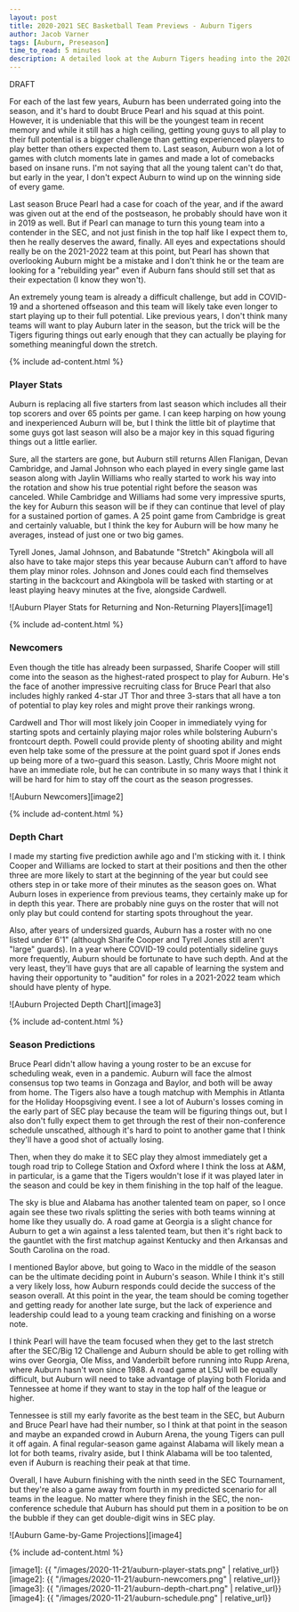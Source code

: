 ```yaml
---
layout: post
title: 2020-2021 SEC Basketball Team Previews - Auburn Tigers
author: Jacob Varner
tags: [Auburn, Preseason]
time_to_read: 5 minutes
description: A detailed look at the Auburn Tigers heading into the 2020-2021 college basketball season including game-by-game predictions, a statistical team overview, newcomers, and a projected depth chart.
---
```


DRAFT

For each of the last few years, Auburn has been underrated going into the season, and it's hard to doubt Bruce Pearl and his squad at this point. However, it is undeniable that this will be the youngest team in recent memory and while it still has a high ceiling, getting young guys to all play to their full potential is a bigger challenge than getting experienced players to play better than others expected them to. Last season, Auburn won a lot of games with clutch moments late in games and made a lot of comebacks based on insane runs. I'm not saying that all the young talent can't do that, but early in the year, I don't expect Auburn to wind up on the winning side of every game.

Last season Bruce Pearl had a case for coach of the year, and if the award was given out at the end of the postseason, he probably should have won it in 2019 as well. But if Pearl can manage to turn this young team into a contender in the SEC, and not just finish in the top half like I expect them to, then he really deserves the award, finally. All eyes and expectations should really be on the 2021-2022 team at this point, but Pearl has shown that overlooking Auburn might be a mistake and I don't think he or the team are looking for a "rebuilding year" even if Auburn fans should still set that as their expectation (I know they won't).

An extremely young team is already a difficult challenge, but add in COVID-19 and a shortened offseason and this team will likely take even longer to start playing up to their full potential. Like previous years, I don't think many teams will want to play Auburn later in the season, but the trick will be the Tigers figuring things out early enough that they can actually be playing for something meaningful down the stretch.

{% include ad-content.html %}

### Player Stats

Auburn is replacing all five starters from last season which includes all their top scorers and over 65 points per game. I can keep harping on how young and inexperienced Auburn will be, but I think the little bit of playtime that some guys got last season will also be a major key in this squad figuring things out a little earlier.

Sure, all the starters are gone, but Auburn still returns Allen Flanigan, Devan Cambridge, and Jamal Johnson who each played in every single game last season along with Jaylin Williams who really started to work his way into the rotation and show his true potential right before the season was canceled. While Cambridge and Williams had some very impressive spurts, the key for Auburn this season will be if they can continue that level of play for a sustained portion of games. A 25 point game from Cambridge is great and certainly valuable, but I think the key for Auburn will be how many he averages, instead of just one or two big games.

Tyrell Jones, Jamal Johnson, and Babatunde "Stretch" Akingbola will all also have to take major steps this year because Auburn can't afford to have them play minor roles. Johnson and Jones could each find themselves starting in the backcourt and Akingbola will be tasked with starting or at least playing heavy minutes at the five, alongside Cardwell.

![Auburn Player Stats for Returning and Non-Returning Players][image1]

{% include ad-content.html %}

### Newcomers

Even though the title has already been surpassed, Sharife Cooper will still come into the season as the highest-rated prospect to play for Auburn. He's the face of another impressive recruiting class for Bruce Pearl that also includes highly ranked 4-star JT Thor and three 3-stars that all have a ton of potential to play key roles and might prove their rankings wrong.

Cardwell and Thor will most likely join Cooper in immediately vying for starting spots and certainly playing major roles while bolstering Auburn's frontcourt depth. Powell could provide plenty of shooting ability and might even help take some of the pressure at the point guard spot if Jones ends up being more of a two-guard this season. Lastly, Chris Moore might not have an immediate role, but he can contribute in so many ways that I think it will be hard for him to stay off the court as the season progresses.

![Auburn Newcomers][image2]

{% include ad-content.html %}

### Depth Chart

I made my starting five prediction awhile ago and I'm sticking with it. I think Cooper and Williams are locked to start at their positions and then the other three are more likely to start at the beginning of the year but could see others step in or take more of their minutes as the season goes on. What Auburn loses in experience from previous teams, they certainly make up for in depth this year. There are probably nine guys on the roster that will not only play but could contend for starting spots throughout the year.

Also, after years of undersized guards, Auburn has a roster with no one listed under 6'1" (although Sharife Cooper and Tyrell Jones still aren't "large" guards). In a year where COVID-19 could potentially sideline guys more frequently, Auburn should be fortunate to have such depth. And at the very least, they'll have guys that are all capable of learning the system and having their opportunity to "audition" for roles in a 2021-2022 team which should have plenty of hype.

![Auburn Projected Depth Chart][image3]

{% include ad-content.html %}

### Season Predictions

Bruce Pearl didn't allow having a young roster to be an excuse for scheduling weak, even in a pandemic. Auburn will face the almost consensus top two teams in Gonzaga and Baylor, and both will be away from home. The Tigers also have a tough matchup with Memphis in Atlanta for the Holiday Hoopsgiving event. I see a lot of Auburn's losses coming in the early part of SEC play because the team will be figuring things out, but I also don't fully expect them to get through the rest of their non-conference schedule unscathed, although it's hard to point to another game that I think they'll have a good shot of actually losing.

Then, when they do make it to SEC play they almost immediately get a tough road trip to College Station and Oxford where I think the loss at A&M, in particular, is a game that the Tigers wouldn't lose if it was played later in the season and could be key in them finishing in the top half of the league.

The sky is blue and Alabama has another talented team on paper, so I once again see these two rivals splitting the series with both teams winning at home like they usually do. A road game at Georgia is a slight chance for Auburn to get a win against a less talented team, but then it's right back to the gauntlet with the first matchup against Kentucky and then Arkansas and South Carolina on the road.

I mentioned Baylor above, but going to Waco in the middle of the season can be the ultimate deciding point in Auburn's season. While I think it's still a very likely loss, how Auburn responds could decide the success of the season overall. At this point in the year, the team should be coming together and getting ready for another late surge, but the lack of experience and leadership could lead to a young team cracking and finishing on a worse note.

I think Pearl will have the team focused when they get to the last stretch after the SEC/Big 12 Challenge and Auburn should be able to get rolling with wins over Georgia, Ole Miss, and Vanderbilt before running into Rupp Arena, where Auburn hasn't won since 1988. A road game at LSU will be equally difficult, but Auburn will need to take advantage of playing both Florida and Tennessee at home if they want to stay in the top half of the league or higher.

Tennessee is still my early favorite as the best team in the SEC, but Auburn and Bruce Pearl have had their number, so I think at that point in the season and maybe an expanded crowd in Auburn Arena, the young Tigers can pull it off again. A final regular-season game against Alabama will likely mean a lot for both teams, rivalry aside, but I think Alabama will be too talented, even if Auburn is reaching their peak at that time.

Overall, I have Auburn finishing with the ninth seed in the SEC Tournament, but they're also a game away from fourth in my predicted scenario for all teams in the league. No matter where they finish in the SEC, the non-conference schedule that Auburn has should put them in a position to be on the bubble if they can get double-digit wins in SEC play.

![Auburn Game-by-Game Projections][image4]

{% include ad-content.html %}

[image1]: {{ "/images/2020-11-21/auburn-player-stats.png" | relative_url}}
[image2]: {{ "/images/2020-11-21/auburn-newcomers.png" | relative_url}}
[image3]: {{ "/images/2020-11-21/auburn-depth-chart.png" | relative_url}}
[image4]: {{ "/images/2020-11-21/auburn-schedule.png" | relative_url}}
